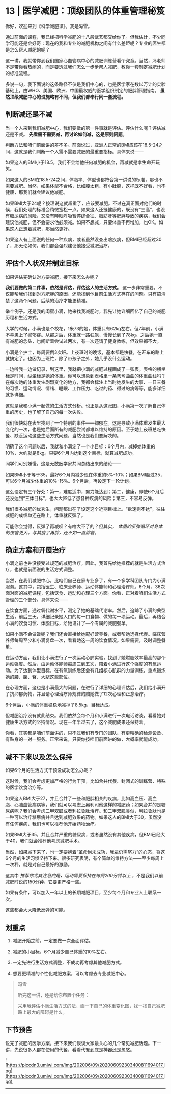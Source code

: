 # 13 | 医学减肥：顶级团队的体重管理秘笈

你好，欢迎来到《科学减肥课》。我是冯雪。

通过前面的课程，我已经把科学减肥的十八般武艺都交给你了。但我估计，不少同学可能还是会好奇：现在的我和专业的减肥机构之间有什么差距呢？专业的医生都是怎么帮人减肥的呢？

这一讲，我就带你到我们国家心血管病中心的减肥训练营看个究竟。当然，冯老师不是带你看热闹的，而是要透过我们怎么一步步帮人减肥，教你一套制定减肥计划的标准流程。

多说一句，我下面说的这条路径不仅是我们中心的，也是医学家在数以万计的实验基础上，由WHO、美国、欧洲、中国最权威的医学组织制定的肥胖管理指南。 **虽然顶级减肥中心的设施略有不同，但我们都奉行同一套流程。**

## 判断减还是不减

当一个人来到我们减肥中心，我们要做的第一件事就是评估。评估什么呢？评估减还是不减。 **先看需不需要减，再讨论如何减，这是原则问题。**

判断方法和咱们前面讲的差不多。前面说过，亚洲人正常的BMI应该在18.5-24之间，这就是我们判断一个人需不需要减肥的最重要指标。具体来说——

如果这人的BMI小于18.5，我们不会给他任何减肥的机会，再减就是拿生命开玩笑。

如果这人的BMI在18.5-24之间，体脂率、体型也都符合第一讲说的标准，那也不需要减肥。当然，如果体型不合格，比如腰太粗、有小肚腩，这样既不好看，也不健康，那我们就会建议他减肥。

如果BMI大于24呢？按理说这就超重了，应该要减肥。不过在真正面对他们的时候，我们处理的标准会稍微宽松一点。如果这人还挺健康的，既没有“三高”，也没有糖尿病的风险，又没有睡眠呼吸暂停综合征、脂肪肝等肥胖导致的疾病，我们会建议他减肥，但不会要求他必须减。如果不想减，只要体重不再增加，也OK。如果这人正想着减肥，那当然更好。

如果这人有上面说的任何一种疾病，或者虽然没查出啥疾病，但BMI已经超过30了，那无论如何，我们都会强烈建议他接受减肥治疗。

## 评估个人状况并制定目标

如果评估完确认对方要减肥，接下来怎么办呢？

 **我们要做的第二件事，依然是评估，评估这人的生活方式。** 这一步非常重要，不仅能帮我们找到对方肥胖的原因，还能找到他目前生活方式存在的问题。只有搞清楚了这两个问题，后续的治疗才能更精准。

举个例子。还是我的闺蜜小满，她来找我减肥时，我先让她详细回忆了自己的减肥历程和生活方式。

大学的时候，小满也是个校花，1米73的她，体重只有62kg左右。但7年前，小满不幸患上了抑郁症。从那之后，体重就一路狂飙，慢慢长到了78kg。之后她一直有减肥的念头，也间断着尝试过两次，有一次还请了健身教练，但效果都不大。

小满是个护士，每周要倒3次班。上夜班时的晚饭，基本都是快餐，在开车的路上就搞定了。也因为上班忙，除了带孩子之外，她几乎没什么运动。

一边听我一边做记录，到这里，我就把小满的减肥过程画成了一张表。表格的横坐标是时间，纵坐标是她的体重。你可以想象到表格里一条弯弯曲曲的体重曲线吗？在每次她的体重发生剧烈变化的地方，我都会标注上当时她发生的大事、一日三餐的习惯、运动情况、情绪、睡眠、工作压力、吃过的药、得过的病等等，能多详细就多详细。

这就是我和小满一起做的生活方式分析。也正是从这张图，小满第一次了解自己体重的历史，也了解了自己的每一次失败。

我们很快就在表里找到了一个特别的事件——抑郁症。这是导致小满体重发生最大变化的一次，也是她后面所有的减肥尝试都难以维持的原因。至于她上夜班总吃快餐、缺乏运动这些生活方式问题，当然也是我们要解决的。

明确了这个问题以后，我就和小满定了一个小目标：6个月内，减掉她体重的10%，大约就是8kg。只要6个月内达到这个目标，就算减肥成功。

同学们可别嫌慢，这是无数医学家共同总结出来的结论——

如果BMI小于等于35，最好6个月内减少现在体重的5%-10%；如果BMI超过35，可以6个月减少体重的10%-15%。6个月后，再设定下一轮计划。

这么设定有三个好处：第一，难度适中，努力能达到；第二，健康，即使6个月后还没达到“三体目标”，也大大降低了患各种疾病的风险；第三，不容易反弹。

我们很多减肥的优秀生，问题都出在了设定这个近期目标上。“欲速则不达”，往往减肥的成绩单还在路上，体重就反弹了。

可能你会觉得，反弹了再减呗？有啥大不了的？但其实， *体重的反弹循环对身体的伤害更大。与其瘦了再胖，还不如一直胖着。*

## 确定方案和开展治疗

小满之前也并没接受过规范的减肥治疗，因此，我首先给她推荐的就是生活方式治疗，也就是前面说的生活方式调整。

当然，在我们减肥中心，比咱们自己在家专业多了，有一个多学科团队专门为小满服务。这其中，包括医生、临床营养师、运动体能师和心理治疗师。6个月，36次面对面的减肥课程，包括饮食、运动和心理三个方面。你看，正对着咱们生活方式管理的三个部分。具体来说——

在饮食方面，通过氧代谢水平，测定了她的基础代谢率。然后，追踪了小满的典型生活，前后三天，详细记录她入口的每一口食物、做的每一项运动。最后，再结合小满的饮食习惯、体脂目标，给她设计了一个专属的减肥餐单。

如果小满不会做饭呢？我们还会直接给她配好营养餐，或者帮她选择代餐。临床营养师每周至少和小满复盘一次，看看她这一周的饮食情况。如果需要，及时调整餐单。

在运动方面，我们让小满进行了一次运动心肺实验，找到了她燃脂效率最高的那个运动强度。然后，由运动体能师每周三到五次，陪着小满进行这个强度的有氧运动。为了达到体型目标，在有氧训练后还会有几组核心肌群的力量训练，重点锻炼她的腰、腹、臀、大腿这些部位。

在心理方面，这也是小满最大的问题，在进行了详细的心理评估后，我们给小满开了抗抑郁药物，并且请心理治疗师规律的陪她做了12次心理和正念治疗。

6个月后，小满的体重稳稳地减掉了8.5kg，目标达成。

但减肥治疗没有就此结束。我们依然会每个月和小满进行一次电话访谈，看看她对健康生活方式的坚持情况。现在一年半过去了，这个减肥成果还保持着。

你看，其实都是咱们前面讲的，只不过我们有专门的团队、有更精确的检测设备、有贴身的一对一服务。正常来说，只要你按咱们前面讲的做，大概率就能成功。

## 减不下来以及怎么保持

如果6个月的生活方式干预没成功怎么办呢？

这时候，我们会考虑更加严格的行为干预，比如合并代餐、封闭式的训练营、特殊的医学饮食治疗等。

如果这人BMI大于27，并且合并了一些和肥胖相关的疾病，比如高血压、高血脂、心脑血管疾病等，我们就可以考虑上奥利司他这样的减肥药；如果合并的是糖尿病呢？我们会考虑二甲双胍或者利拉鲁肽治疗。和二甲双胍类似，利拉鲁肽也是一种可以治疗糖尿病并且达到减肥效果的药物。如果这人的BMI大于30，虽然没有任何疾病，我们也可以推荐他开始药物治疗。

如果BMI大于35，并且合并严重的糖尿病，或者虽然没有其他疾病，但BMI已经大于40，我们就会推荐他考虑减肥手术。

当然，如果减下来了，也一定要抱着“革命尚未成功，我辈仍需努力”的心态，将这6个月的生活习惯坚持下来。很多研究表明，有个简单的维持方法——至少每周上一次秤，就是对自己最好的激励。

这其中 *推荐你尤其注意的是，运动需要保持在每周200分钟以上* ，不是我们以前减肥时说的150分钟，它要更严格一些。

如果有条件，可以加入一年以上的长期减肥项目，至少每个月和专业人士联系一次。

这些都会大大降低反弹的可能。

## 划重点

1. 减肥开始之前，一定要做一次全面评估。

2. 减肥的小目标，6个月减少自己体重的10%左右。

3. 一定先进行生活方式调整，不成功再考虑其他减肥方式。

4. 想要更精准的个性化减肥方案，可以考虑去专业减肥中心。

> 冯雪
> 
> 听完这一讲，还是给你布置个任务：
> 
> 采用我评估小满生活方式的法，画一下自己的体重变化图，找一找自己减肥路上最大的障碍是什么。

## 下节预告

说完了减肥的医学方案，接下来我们谈谈大家最关心的几个常见减肥话题。下一讲，先说很多人都在使用的代餐，看看代餐到底是神器还是忽悠。

![https://piccdn3.umiwi.com/img/202006/09/202006092303400811694017.jpg](https://piccdn3.umiwi.com/img/202006/09/202006092303400811694017.jpg)

---
